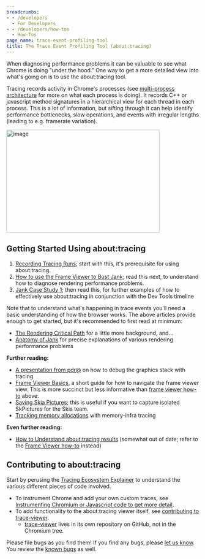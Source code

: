 ```yaml
---
breadcrumbs:
- - /developers
  - For Developers
- - /developers/how-tos
  - How-Tos
page_name: trace-event-profiling-tool
title: The Trace Event Profiling Tool (about:tracing)
---
```


When diagnosing performance problems it can be valuable to see what Chrome is
doing "under the hood." One way to get a more detailed view into what's going on
is to use the about:tracing tool.

Tracing records activity in Chrome's processes (see [multi-process
architecture](http://www.chromium.org/developers/design-documents/multi-process-architecture)
for more on what each process is doing). It records C++ or javascript method
signatures in a hierarchical view for each thread in each process. This is a lot
of information, but sifting through it can help identify performance
bottlenecks, slow operations, and events with irregular lengths (leading to e.g.
framerate variation).

[<img alt="image"
src="/developers/how-tos/trace-event-profiling-tool/abouttracing2.png"
height=269
width=400>](/developers/how-tos/trace-event-profiling-tool/abouttracing2.png)

## Getting Started Using about:tracing

1.  [Recording Tracing
            Runs](/developers/how-tos/trace-event-profiling-tool/recording-tracing-runs);
            start with this, it's prerequisite for using about:tracing.
2.  [How to use the Frame Viewer to Bust
            Jank](/developers/how-tos/trace-event-profiling-tool/using-frameviewer);
            read this next, to understand how to diagnose rendering performance
            problems.
3.  [Jank Case Study 1](/developers/rendering-performance-case-study-1);
            then read this, for further examples of how to effectively use
            about:tracing in conjunction with the Dev Tools timeline

Note that to understand what's happening in trace events you'll need a basic
understanding of how the browser works. The above articles provide enough to get
started, but it's recommended to first read at minimum:

*   [The Rendering Critical
            Path](/developers/the-rendering-critical-path) for a little more
            background, and...
*   [Anatomy of
            Jank](/developers/how-tos/trace-event-profiling-tool/anatomy-of-jank)
            for precise explanations of various rendering performance problems

**Further reading:**

*   [A presentation from
            pdr@](https://docs.google.com/a/google.com/presentation/d/1pw9kbUFMD7s9KME8yIsCpCNKaSwjkGa89tt4M5rxIGM/edit)
            on how to debug the graphics stack with tracing
*   [Frame Viewer
            Basics](/developers/how-tos/trace-event-profiling-tool/frame-viewer),
            a short guide for how to navigate the frame viewer view. This is
            more succinct but less informative than [frame viewer
            how-to](/developers/how-tos/trace-event-profiling-tool/using-frameviewer)
            above.
*   [Saving Skia
            Pictures](/developers/how-tos/trace-event-profiling-tool/saving-skp-s-from-chromium);
            this is useful if you want to capture isolated SkPictures for the
            Skia team.
*   [Tracking memory
            allocations](https://chromium.googlesource.com/chromium/src/+/master/components/tracing/docs/memory_infra.md)
            with memory-infra tracing

**Even further reading:**

*   [How to Understand about:tracing
            results](/developers/how-tos/trace-event-profiling-tool/trace-event-reading)
            (somewhat out of date; refer to the [Frame Viewer
            how-to](/developers/how-tos/trace-event-profiling-tool/using-frameviewer)
            instead)

## Contributing to about:tracing

Start by perusing the [Tracing Ecosystem
Explainer](https://docs.google.com/a/chromium.org/document/d/1QADiFe0ss7Ydq-LUNOPpIf6z4KXGuWs_ygxiJxoMZKo/edit#)
to understand the various different pieces of code involved.

*   To instrument Chrome and add your own custom traces, see
            [Instrumenting Chromium or Javascript code to get more
            detail](/developers/how-tos/trace-event-profiling-tool/tracing-event-instrumentation).
*   To add functionality to the about:tracing viewer itself, see
            [contributing to
            trace-viewer](https://github.com/google/trace-viewer/wiki/Contributing).
    *   [trace-viewer](https://github.com/google/trace-viewer) lives in
                its own repository on GitHub, not in the Chromium tree.

Please file bugs as you find them! If you find any bugs, please [let us
know](https://github.com/google/trace-viewer/issues/new). You review the [known
bugs](https://github.com/google/trace-viewer/issues) as well.